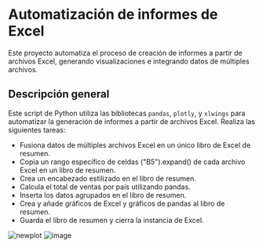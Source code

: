 # Automatización de informes de Excel

Este proyecto automatiza el proceso de creación de informes a partir de archivos Excel, generando visualizaciones e integrando datos de múltiples archivos.

## Descripción general

Este script de Python utiliza las bibliotecas `pandas`, `plotly`, y `xlwings` para automatizar la generación de informes a partir de archivos Excel. Realiza las siguientes tareas:

*   Fusiona datos de múltiples archivos Excel en un único libro de Excel de resumen.
*   Copia un rango específico de celdas ("B5").expand() de cada archivo Excel en un libro de resumen.
*   Crea un encabezado estilizado en el libro de resumen.
*   Calcula el total de ventas por país utilizando pandas.
*   Inserta los datos agrupados en el libro de resumen.
*   Crea y añade gráficos de Excel y gráficos de pandas al libro de resumen.
*   Guarda el libro de resumen y cierra la instancia de Excel.

![newplot](https://github.com/user-attachments/assets/a66c4e7b-6f47-4602-b548-4c35b38e9f79)
![image](https://github.com/user-attachments/assets/5bd45d5f-f4b4-4373-a127-5caecbd3ec9e)
